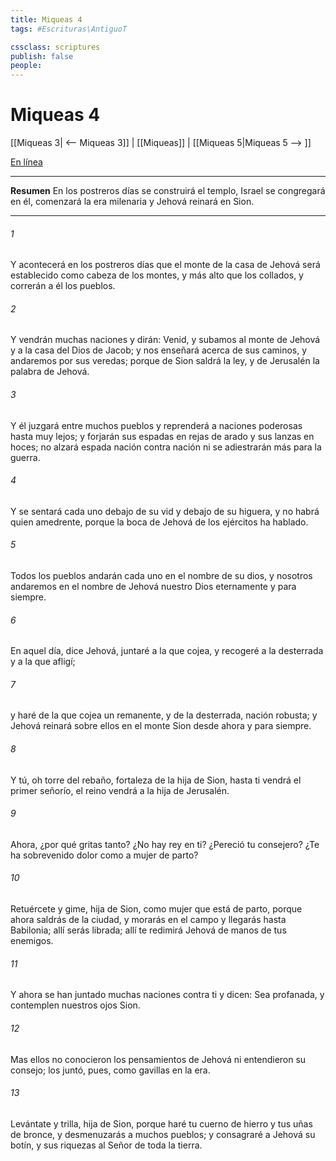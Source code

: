 ```yaml
---
title: Miqueas 4
tags: #Escrituras\AntiguoT

cssclass: scriptures
publish: false
people:
---
```


# Miqueas 4
[[Miqueas 3| <-- Miqueas 3]] | [[Miqueas]] | [[Miqueas 5|Miqueas 5 --> ]]

[En línea](https://churchofjesuschrist.org/study/scriptures/ot/micah/4?lang=spa)

---
__Resumen__
En los postreros días se construirá el templo, Israel se congregará en él, comenzará la era milenaria y Jehová reinará en Sion.

---
###### 1 
Y acontecerá en los postreros días que el monte de la casa de Jehová será establecido como cabeza de los montes, y más alto que los collados, y correrán a él los pueblos.

###### 2 
Y vendrán muchas naciones y dirán: Venid, y subamos al monte de Jehová y a la casa del Dios de Jacob; y nos enseñará acerca de sus caminos, y andaremos por sus veredas; porque de Sion saldrá la ley, y de Jerusalén la palabra de Jehová.

###### 3 
Y él juzgará entre muchos pueblos y reprenderá a naciones poderosas hasta muy lejos; y forjarán sus espadas en rejas de arado y sus lanzas en hoces; no alzará espada nación contra nación ni se adiestrarán más para la guerra.

###### 4 
Y se sentará cada uno debajo de su vid y debajo de su higuera, y no habrá quien  amedrente, porque la boca de Jehová de los ejércitos  ha hablado.

###### 5 
Todos los pueblos andarán cada uno en el nombre de su dios, y nosotros andaremos en el nombre de Jehová nuestro Dios eternamente y para siempre.

###### 6 
En aquel día, dice Jehová, juntaré a la que cojea, y recogeré a la desterrada y a la que afligí;

###### 7 
y haré de la que cojea un remanente, y de la desterrada, nación robusta; y Jehová reinará sobre ellos en el monte Sion desde ahora y para siempre.

###### 8 
Y tú, oh torre del rebaño, fortaleza de la hija de Sion, hasta ti vendrá el primer señorío, el reino vendrá a la hija de Jerusalén.

###### 9 
Ahora, ¿por qué gritas tanto? ¿No hay rey en ti? ¿Pereció tu consejero? ¿Te ha sobrevenido dolor como a mujer de parto?

###### 10 
Retuércete y gime, hija de Sion, como mujer que está de parto, porque ahora saldrás de la ciudad, y morarás en el campo y llegarás hasta Babilonia; allí serás librada; allí te redimirá Jehová de manos de tus enemigos.

###### 11 
Y ahora se han juntado muchas naciones contra ti y dicen: Sea profanada, y contemplen nuestros ojos Sion.

###### 12 
Mas ellos no conocieron los pensamientos de Jehová ni entendieron su consejo; los juntó, pues, como gavillas en la era.

###### 13 
Levántate y trilla, hija de Sion, porque haré tu cuerno de hierro y tus uñas de bronce, y desmenuzarás a muchos pueblos; y consagraré a Jehová su botín, y sus riquezas al Señor de toda la tierra.

